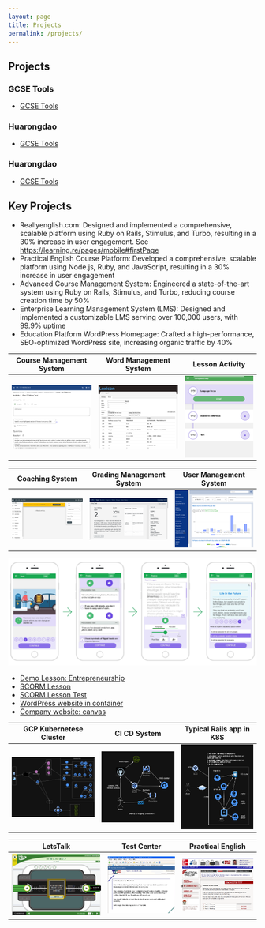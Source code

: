 ```yaml
---
layout: page
title: Projects
permalink: /projects/
---
```


## Projects

### GCSE Tools

- [GCSE Tools](static/gcse-math/)

### Huarongdao

- [GCSE Tools](static/huarongdao/)

### Huarongdao

- [GCSE Tools](static/huarongdao/)

## Key Projects

  - Reallyenglish.com: Designed and implemented a comprehensive, scalable platform using Ruby on Rails, Stimulus, and Turbo, resulting in a 30% increase in user engagement. See https://learning.re/pages/mobile#firstPage
  - Practical English Course Platform: Developed a comprehensive, scalable platform using Node.js, Ruby, and JavaScript, resulting in a 30% increase in user engagement
  - Advanced Course Management System: Engineered a state-of-the-art system using Ruby on Rails, Stimulus, and Turbo, reducing course creation time by 50%
  - Enterprise Learning Management System (LMS): Designed and implemented a customizable LMS serving over 100,000 users, with 99.9% uptime
  - Education Platform WordPress Homepage: Crafted a high-performance, SEO-optimized WordPress site, increasing organic traffic by 40%

|Course Management System | Word Management System| Lesson Activity |
|---|---|---|
|<img width="280" alt="cms" src="/assets/img/re/cms4.png">| <img width="280" alt="mobile" src="/assets/img/re/lexicon.png">| <img width="280" alt="mobile" src="/assets/img/re/pe7.png">|

|Coaching System | Grading Management System| User Management System |
|---|---|---|
|<img width="280" alt="cms" src="/assets/img/re/crm.png">| <img width="280" alt="mobile" src="/assets/img/re/gms.png">| <img width="280" alt="mobile" src="/assets/img/re/ums.png">|

<img alt="course" src="/assets/img/re/len.png">

* <a href="https://demo.learning.re/en/lesson_2822391.html">Demo Lesson: Entrepreneurship</a>
* <a href="https://assets.learning.re/rels/scorm/starter/en/i-like-shopping.zip">SCORM Lesson </a>
* <a href="https://learning.re/rels/scorm/demo/scorm12.html">SCORM Lesson Test </a>
* <a href="https://www.iaeuk.net/">WordPress website in container</a>
* <a href="https://iaeuk.onrender.com/">Company website: canvas</a>

|GCP Kubernetese Cluster|CI CD System | Typical Rails app in K8S|
|---|---|---|
|<img width="280" alt="cms" src="/assets/img/re/k8s.jpg">| <img width="280" alt="mobile" src="/assets/img/re/cicd.png">|<img width="280" alt="cms" src="/assets/img/re/k8s-rails.png">|

|LetsTalk|Test Center|Practical English|
|---|---|---|
|<img width="380" alt="letstalk" src="/assets/img/re/letstalk.png">|<img width="280" alt="letstalk" src="/assets/img/re/test_centre.png">|<img width="280" alt="pe4" src="/assets/img/re/PE4_lesson_menu.png">|
